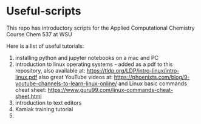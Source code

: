 # Useful-scripts
This repo has introductory scripts for the Applied Computational Chemistry Course Chem 537 at WSU

Here is a list of useful tutorials:

1) installing python and jupyter notebooks on a mac and PC
2) introduction to linux operating systems - added as a pdf to this repository, also available at: https://tldp.org/LDP/intro-linux/intro-linux.pdf also great YouTube videos at: https://phoenixts.com/blog/9-youtube-channels-to-learn-linux-online/  and Linux basic commands cheat sheet: https://www.guru99.com/linux-commands-cheat-sheet.html
3) introduction to text editors
4) Kamiak training tutorial
5) 
